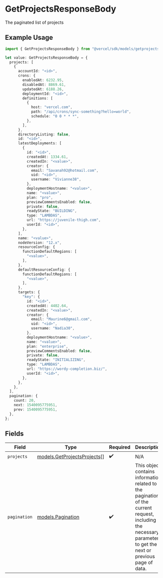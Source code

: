 # GetProjectsResponseBody

The paginated list of projects

## Example Usage

```typescript
import { GetProjectsResponseBody } from "@vercel/sdk/models/getprojectsop.js";

let value: GetProjectsResponseBody = {
  projects: [
    {
      accountId: "<id>",
      crons: {
        enabledAt: 6232.95,
        disabledAt: 8869.61,
        updatedAt: 6188.26,
        deploymentId: "<id>",
        definitions: [
          {
            host: "vercel.com",
            path: "/api/crons/sync-something?hello=world",
            schedule: "0 0 * * *",
          },
        ],
      },
      directoryListing: false,
      id: "<id>",
      latestDeployments: [
        {
          id: "<id>",
          createdAt: 1334.61,
          createdIn: "<value>",
          creator: {
            email: "Savanah92@hotmail.com",
            uid: "<id>",
            username: "Vivianne38",
          },
          deploymentHostname: "<value>",
          name: "<value>",
          plan: "pro",
          previewCommentsEnabled: false,
          private: false,
          readyState: "BUILDING",
          type: "LAMBDAS",
          url: "https://juvenile-thigh.com",
          userId: "<id>",
        },
      ],
      name: "<value>",
      nodeVersion: "12.x",
      resourceConfig: {
        functionDefaultRegions: [
          "<value>",
        ],
      },
      defaultResourceConfig: {
        functionDefaultRegions: [
          "<value>",
        ],
      },
      targets: {
        "key": {
          id: "<id>",
          createdAt: 4402.64,
          createdIn: "<value>",
          creator: {
            email: "Maurine6@gmail.com",
            uid: "<id>",
            username: "Nadia30",
          },
          deploymentHostname: "<value>",
          name: "<value>",
          plan: "enterprise",
          previewCommentsEnabled: false,
          private: false,
          readyState: "INITIALIZING",
          type: "LAMBDAS",
          url: "https://wordy-completion.biz/",
          userId: "<id>",
        },
      },
    },
  ],
  pagination: {
    count: 20,
    next: 1540095775951,
    prev: 1540095775951,
  },
};
```

## Fields

| Field                                                                                                                                                           | Type                                                                                                                                                            | Required                                                                                                                                                        | Description                                                                                                                                                     |
| --------------------------------------------------------------------------------------------------------------------------------------------------------------- | --------------------------------------------------------------------------------------------------------------------------------------------------------------- | --------------------------------------------------------------------------------------------------------------------------------------------------------------- | --------------------------------------------------------------------------------------------------------------------------------------------------------------- |
| `projects`                                                                                                                                                      | [models.GetProjectsProjects](../models/getprojectsprojects.md)[]                                                                                                | :heavy_check_mark:                                                                                                                                              | N/A                                                                                                                                                             |
| `pagination`                                                                                                                                                    | [models.Pagination](../models/pagination.md)                                                                                                                    | :heavy_check_mark:                                                                                                                                              | This object contains information related to the pagination of the current request, including the necessary parameters to get the next or previous page of data. |